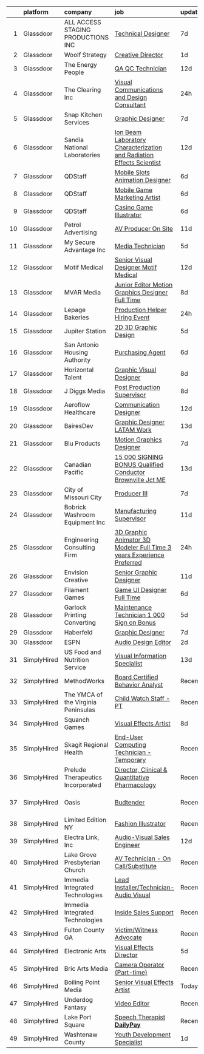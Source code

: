 

|    | platform    | company                              | job                                                                                                                                                                                                                                                                                                                                                                                                                                                                                                                                                                                                                                                                                                                                                                                                                                                                                                                                                                                                                                                                                                                                                                                                                                                                                                                                                                                                                                | update_time   | location                 |
|---:|:------------|:-------------------------------------|:-----------------------------------------------------------------------------------------------------------------------------------------------------------------------------------------------------------------------------------------------------------------------------------------------------------------------------------------------------------------------------------------------------------------------------------------------------------------------------------------------------------------------------------------------------------------------------------------------------------------------------------------------------------------------------------------------------------------------------------------------------------------------------------------------------------------------------------------------------------------------------------------------------------------------------------------------------------------------------------------------------------------------------------------------------------------------------------------------------------------------------------------------------------------------------------------------------------------------------------------------------------------------------------------------------------------------------------------------------------------------------------------------------------------------------------|:--------------|:-------------------------|
|  1 | Glassdoor   | ALL ACCESS STAGING   PRODUCTIONS INC | [Technical Designer](https://www.glassdoor.com/partner/jobListing.htm?pos=110&ao=1110586&s=58&guid=0000018166241e548c0a696dc08268b8&src=GD_JOB_AD&t=SR&vt=w&ea=1&cs=1_c545159b&cb=1655276052479&jobListingId=1007923845248&cpc=96F8E6828E6A41D1&jrtk=3-0-1g5j287jljm64801-1g5j287k8ii1c800-c15cd2ab2cf42f39--6NYlbfkN0B8i-Q52tLLmhJFBw0xp-Z8vrWSenSoSKMgZAUScF2QFMuNvwogUOAVnXVk6x4Yex56awKX8LwH87a6mlxw6hgK1cl_DIuWwPAeL8w3s6-YyhL7mohcwaTOZN3roZnGqcEn_QBQbDMl490bv-RE1Z0h1A0kFAWOdR2Ec0ax8jhN1B82yblsnwg8lvrW_0xbk8GUf6xpn-X9ipmittEblnKjbQDRFgwDC4J5rA-ht0MbN2HxcA4rBDb40qgmapFGBdsXBlnquSIp7hLU00CrU8WiZO3KtXjVmyxn1s1u_K7kh1le7pxHZ99EFL31MH061Kxql7ohVwEEfQWByOA7d05VqyBnN116ayo4szv44qk-UXS8Tqt2ppSCIAUV3SHM8lAuTtk4jhj5wpcyGHNzv2Onafk6m4AS8l2Ze3IrQk1AAjTWAsLrq9MNVx2Md0hxkXXS1TgFbl_v2JvlDzGoXK3XdcVKJE0Fmcmq7UQu7sEJFnkK2z4PlXdQDKtyzGA43P6nEZF6rNjGCmWt7z0Y1Uda)                                                                                                                                                                                                                                                                                                                                                                                                                                                                                                                                                      | 7d            | Torrance, CA             |
|  2 | Glassdoor   | Woolf Strategy                       | [Creative Director](https://www.glassdoor.com/partner/jobListing.htm?pos=112&ao=1110586&s=58&guid=0000018166241e548c0a696dc08268b8&src=GD_JOB_AD&t=SR&vt=w&ea=1&cs=1_82af4225&cb=1655276052479&jobListingId=1007936458063&cpc=34670CD602BE5E55&jrtk=3-0-1g5j287jljm64801-1g5j287k8ii1c800-f38fa55b88b8492d--6NYlbfkN0Bo_CM2a8GgFIiw_-9fb5ug3xmG_MFCzpxBl7ntROtVZZS8xAPVk0gVF5rizDLYqrPSd1eNvqp8WYgHuculdPxKY3ZINfho7hrNi5pH9F2Wggyr-VCPCUHQrvdFJbSHPIMG8oyCrNSxeuN_cqB_jHJdxB00fU1S9Dw-ICcDFXqCC-7jn2smr9o3bdyLVcDAOI2TDXLWC36F7Kl7nAO9DbN9EJy7ZyzXuXzzBNb7kIGzfp8xAln4tSqE-sjCoQyROC05LGJsAJwlhzlUMdLyEeCz3eHu4yXwcsyTyz9vn6O-sLbzoBS7E91e5DpE-DCUO7TnQZ6e4a4mN3KLGVKtfGLB7j1ZUhS6mY9xT8ltn_vJvgz3G2rhWHJg_l2bYaXHMpahPop55pSnbzRKYL4PzI-YguivPE2BVlppBKTfxw7IoWylHiK__H5Z7qMtfHz2ZcDQHbmz5X9ohVQMpbZjSJK5k_mu77zSEcZqGMht6F9c5fCNQiS7PjGi94hxQ7IzOSVLz6mVlUu4Pw%3D%3D)                                                                                                                                                                                                                                                                                                                                                                                                                                                                                                                                                           | 1d            | Remote                   |
|  3 | Glassdoor   | The Energy People                    | [QA QC Technician](https://www.glassdoor.com/partner/jobListing.htm?pos=105&ao=1110586&s=58&guid=0000018166241e548c0a696dc08268b8&src=GD_JOB_AD&t=SR&vt=w&cs=1_75026e61&cb=1655276052476&jobListingId=1007913667991&cpc=FD58CDE53D3E251B&jrtk=3-0-1g5j287jljm64801-1g5j287k8ii1c800-4600ef6de595ba27--6NYlbfkN0BfAwu2nbCeOA2739exuiN1KZQuJBBr52Cxh583svT-htLBgEj7FneeMiEoS7rUzckXrq3gGehdaqkt0z6VMc19OF_0RbXKjH-HviHsuwhm1oC7enuB5EFKDhZGogIZTjNhq6KDItwygJ12NlW2-igwXpap7imYIIBVHFs5L_650B_kwCDFqhv5PhFE0c9SRwc7CAol4OTyF2C8ZeD5PGSZhqN1MNs6Y5bIdtUbg1LX_QPeTkrakbUDHbPEaaXEAjUqnYBXfbEREMNpmzwU98Dw_3l2K47I9LGKoYpr5RvH9JyvFqGMpvRg_oq_TPKvY7F9sfkI9yX9oFgd9KRBr24RkLzQfR3x0ub8zj9mZP9XZk6aYFPxLGcl3BtVEI0tCOOC9opXSnkvqQ1RJF9LWzt4-aVf6JFKrJZFFz5odfzJBeVJ6kENy5cZZAFvq0GDzL8VYz31XFCpBtLjVfTIYmlfUdpDsoImOVKiEGJz0fJtUJiroVZHQKD0WuQ0uxR1pQ1XPQs8f3OktA%3D%3D)                                                                                                                                                                                                                                                                                                                                                                                                                                                                                                                                                                 | 12d           | Odessa, TX               |
|  4 | Glassdoor   | The Clearing  Inc                    | [Visual Communications and Design Consultant](https://www.glassdoor.com/partner/jobListing.htm?pos=107&ao=1110586&s=58&guid=0000018166241e548c0a696dc08268b8&src=GD_JOB_AD&t=SR&vt=w&ea=1&cs=1_12aa6779&cb=1655276052477&jobListingId=1007939714424&cpc=DC9BC4DEE5BC1459&jrtk=3-0-1g5j287jljm64801-1g5j287k8ii1c800-80d154cb57a641a0--6NYlbfkN0Cd5ZvLdai7cR0fypH5_WiGezUQesq24dbKuF0ly35ya-DdLtg6_ErMu06dmRR5oIksCUc2-8XQ2Mzf991xinJZWGvC_biUKv6fHXsEkAGdXycZ1fEW4ujeZ1Kh33fIY1h7EiOTR58wO1v20MJB1Az0SMcudfwaeP9m8pEDT-WfzLz7Q30K1-xEk2Je9pvt-WoxVXjx_L1TQpD_1USYK6bnAIYL4fD73to7wg_I-HL-RDQMZSuTSd8SIbLxWcne01K2K_Xz3D5w9QpL4BfVShTY6rBeUD8FYFJ1rWU1ZZCfhzmXmkrQvIae8XvbVbDGi9UZ83Rr6YNdMVoGKPrZC5RzqXxyc35vQhvnxmMKVIQr9uUu4dJwfF0UG2vRXYdAKn9vcTjwkB2gBVBxjdP1SPE8by0Mwz9-9rmFp17F0xBIcBtFqoKHtbJjHL76HUnmQZ-VBgY88lcLA5-6LXVYnGLEIJwJ7UyctA8ExTniaJQyxLcciVUOY9mHvjIkkKfKqfbSBojUZnG8sw%3D%3D)                                                                                                                                                                                                                                                                                                                                                                                                                                                                                                                                 | 24h           | Washington, DC           |
|  5 | Glassdoor   | Snap Kitchen Services                | [Graphic Designer](https://www.glassdoor.com/partner/jobListing.htm?pos=123&ao=1110586&s=58&guid=0000018166241e548c0a696dc08268b8&src=GD_JOB_AD&t=SR&vt=w&ea=1&cs=1_0f4f082b&cb=1655276052481&jobListingId=1007924539126&cpc=AECEB822CA110EBC&jrtk=3-0-1g5j287jljm64801-1g5j287k8ii1c800-e9710cd0eda9da25--6NYlbfkN0C3g-8qDGKl9CbyJ2BCkitgHs99Z-V_uKTNOiIdZ_bE7gyUzr4FZacVft8gDUzT7h18Fa3CikrA9DaNU_rnBs7HnVBDvOQvgJTtTnU8Oh7LyEI1p7GO1if79QwzOA-mpyNtH-Y5hVD8nPn93qCkdLfu6bjpebe8SqVnSIYG9Ii29k6rR4q2xp_7w1sOGMy5vLPYDaXdbOMFf6FMD1lgSEzGe8IsbeKGmHV7c2fYuJydtU9Jr6urDpK6JrzcuEU9pm4rK8qy8c1VC67VvNLAg3p9NInkNZwOyKg1zgpfLA4HUNaMdtSoNJrGI3vsOWNRL-9CyUzQOLiMDJ-E6nPp8lnoDQ7ekT9vIgswA4KTImt964Ynk5furlyEeCJSpt6pS_M1ixlncUNmCbn-jTdxlxhwLtcK1db2zb6honPQKJhVXfjoO8OknZ5YUn4zAHjyY_ijznlUCxmhXAUDM__Pdcejdjj2ujWWirtjKZZ7-5ZCff3NV2tkqYNf_M-d_yS-Hzj2RwA9VwPy503Q7lf8NxnxazXtpYCLQjcR-f4gChImFHU2KQ2CVEnSPPQ0r0TaYYbyaq_WxQ0nWS14XG-4HzyQddfOPqHMigbqIEC4coY3u6ZJiHxKXwkob7WLIgX3dR_Pv6fldNko53vxHfSKAr8pzA8b5pmS8c6y20aETuCrcAdLo-HqOplD3OnRbHKclEIx37rNRGD8zEoP5rqDbrf-xV0Ooasw7dzH30pJJREWO3Kgkti9UylGl2IYGZWOakk%3D)                                                                                                                                                                                                                                                                                                          | 7d            | Austin, TX               |
|  6 | Glassdoor   | Sandia National Laboratories         | [Ion Beam Laboratory   Characterization and Radiation Effects Scientist](https://www.glassdoor.com/partner/jobListing.htm?pos=102&ao=1110586&s=58&guid=0000018166241e548c0a696dc08268b8&src=GD_JOB_AD&t=SR&vt=w&cs=1_31bf7671&cb=1655276052474&jobListingId=1007914737688&cpc=107B824D3FAE51E5&jrtk=3-0-1g5j287jljm64801-1g5j287k8ii1c800-cddbdae0f381a52d--6NYlbfkN0BdI5vrJcl4iNCACeycF7SOUtI3c7RKoL2EvjheEbCbdUv081JA-dhNqjZ4jdBftl6F9iJIvUD-Sh2tgHBfR6jm1lWdZSPdMfADHPf2SW_AeaojNmsYOOBld_dEN03tQx0_jnFYLrYnshb52YrvJqby5UMVDbK7F9-FAhOWDofdMbP4n5Y9EZrymsRo01c1QvgmaIDfjcgbHFLGguCPa4PNVpcQO5y5C2KszJ7jm_AAEjzBZh4zd3jXUZTSZQ-nY33tWhcvbc49IWBHEhBAl7Vo_iU_vA3EV_Vmo8A3UEs93AUL1RHhrwrYezbitFYInJ_Wplx7OS-s3_N5aVHzyhQ62GDo9xn4C8jfN7oP1xqgS-Z4Nm-VRtXtIGCfXZwkPGXGfYd4ltfGENsZ_ckF26e8wbCGaSz793RnjxfIHnj9DTzyDAbhRZNO-h2P3XtqAv7oZ_KliUuKjCxWOj3HvcmbQE87wiz2ZKKyRaiS1EfEI0JA9F0dYG1VEzwV3RKTvN7c6nsVRfhli4xmWN6unBupxjx5ZN9xR2A6eQolNguI4BRyFkMjrRudPFrxret5vUWKcVDrxYasGVJqYIsl1lDDvDWr1M7myGdxPRpIIfz_QJAffLabKkcmnWiMdrFuaDgcvMz6zxV5o5Fll39lq4Qz23XBeovp3276LzwBDgteufYcmjin1huc)                                                                                                                                                                                                                                                                                                                                       | 12d           | Albuquerque, NM          |
|  7 | Glassdoor   | QDStaff                              | [Mobile Slots Animation Designer](https://www.glassdoor.com/partner/jobListing.htm?pos=126&ao=1110586&s=58&guid=0000018166241e548c0a696dc08268b8&src=GD_JOB_AD&t=SR&vt=w&ea=1&cs=1_e6af7730&cb=1655276052481&jobListingId=1007925681461&cpc=BBD63848FB84346C&jrtk=3-0-1g5j287jljm64801-1g5j287k8ii1c800-dfd0f8da781a0b84--6NYlbfkN0BK9GXDcakwdiqmeo8o-2GvkYnmPkq7xevAHdeF_847qgEqLohpJSeRX6DIdKK8PGA2LSuu0VHrtWLVGLVEByf6-LiCltVZNZeCd0wGmCe6b99PuMmUegHXHcMXvpaQgZx9Qct4Lr9nUGfSVY52N2do05_QRpDy1tPLP7C5C5N6Wb_3gcOOyIEFFbY0StORXMT_WGivxIxJ-t_-3ND27D9K5Lh9F8Sr8VQ41gjSXMZJiZNJwMskNiqTAcyDBCSxIk9YiHyiKMD1uGTRt97r2VZnsCuGIYu2RV5r4-LF4a2Br-y8FOYf34LCjfIxqgkx85dGXJASSznHIleTHjUwchDZfc48608RcuQftSlepyb8Zz2s_94iGzPtmRrBZvbe52okUnJtdkZ2Cqw1T7IFj5PsC0ZB--oINXHxnE2tRv0fcynLfUHwxSx57mYL2MF07WEb1ZjvB3fcudqJ-Px1TAQy-14wbGpfLp3Npv4nqWQhLA%3D%3D)                                                                                                                                                                                                                                                                                                                                                                                                                                                                                                                                                                             | 6d            | Las Vegas, NV            |
|  8 | Glassdoor   | QDStaff                              | [Mobile Game Marketing Artist](https://www.glassdoor.com/partner/jobListing.htm?pos=125&ao=1110586&s=58&guid=0000018166241e548c0a696dc08268b8&src=GD_JOB_AD&t=SR&vt=w&ea=1&cs=1_38db5165&cb=1655276052481&jobListingId=1007925843499&cpc=036CEF58F9688075&jrtk=3-0-1g5j287jljm64801-1g5j287k8ii1c800-c9c1170a6d7a1a3a--6NYlbfkN0BK9GXDcakwdiqmeo8o-2GvkYnmPkq7xevAHdeF_847qgEqLohpJSeRZYbGnptgJLR7jwsbLSYoTPHtway5vONyFfWw64s1A6wINagDbA0sl0dk2BGZs-SjzVs7ux9gF7QJodjRBpeUUZqGqSYa6Rqo_ZJ_JfztGJu8rJeMdu3u7961ft281cDM6MImvmku6OtE_MaBvkRgMpHsJ6fdTDqq5aax7myWCJG-Xu9VBS-gT-XQMMYwvqYmmviBOxplk_fxei9L7xh7pDPe9J4fAJd2A488NDuU_4sjeaqBCwolQRXNHnvZWssEWYhJqZ8YaHIVLVGVUwBrjmrKJz51BovmwkFIh-ANb6LffKw2FKsD6XnTlz1OI4bMIAyTBhsPuJgKuh1JqXle5lBUiwydtaaXSB36MYGs7n4H_W4dzzqdXJWKQkxXHIwAPITis0vUMHiZzCu268E47BhaKbli0DjD9aeaq91Lq4CzeERkw4BzMU-8kfyTA97Z)                                                                                                                                                                                                                                                                                                                                                                                                                                                                                                                                                                            | 6d            | Escondido, CA            |
|  9 | Glassdoor   | QDStaff                              | [Casino Game Illustrator](https://www.glassdoor.com/partner/jobListing.htm?pos=120&ao=1110586&s=58&guid=0000018166241e548c0a696dc08268b8&src=GD_JOB_AD&t=SR&vt=w&ea=1&cs=1_1ab07efb&cb=1655276052480&jobListingId=1007925681459&cpc=B076152010A3B66C&jrtk=3-0-1g5j287jljm64801-1g5j287k8ii1c800-e63c32287e53ef2b--6NYlbfkN0BK9GXDcakwdiqmeo8o-2GvkYnmPkq7xevAHdeF_847qgEqLohpJSeR2Dnm78J3U8H8O3cWcofIO70AJcWixlFJnvFYf4giE1fFFkwuS-1hvwGaV5KleI9pdBv521xfIEloftKi1RxKA_cOAC25heA2F6bp6_LjfMi_nyHahfMOHPtmaYXwDkdkjsf_x0w8bSfpokq_SoLei59N4xkwTHV1ecuvdfM6LcIw2gm4RXlj30wA7yRIJIZjUKFe7JaMPDapseyaKvdGawhgRwmkT64gZMkeJZhxablR5pEfwhry3gNjjtDSprEgo2Uqt-XCJv-QPEg3nrgwIIaCNfUq8j2dg23ZTHIOVWVqqkgnK0CmQvd-baRD-2gC2M79DUCQSC5Q3flA67rGafq2_3LXvCOhLDr7ltJpk0q5cwuTOEQeenS-ZujwiiYMptNglIUHjnWOickrO50LnWGzvXgH_aYv9hFXFilEmu8LZOO0pIqZwQ%3D%3D)                                                                                                                                                                                                                                                                                                                                                                                                                                                                                                                                                                                     | 6d            | Escondido, CA            |
| 10 | Glassdoor   | Petrol Advertising                   | [AV Producer  On Site ](https://www.glassdoor.com/partner/jobListing.htm?pos=129&ao=1110586&s=58&guid=0000018166241e548c0a696dc08268b8&src=GD_JOB_AD&t=SR&vt=w&cs=1_ef9694e5&cb=1655276052481&jobListingId=1007916646493&cpc=C3517E2410EFB392&jrtk=3-0-1g5j287jljm64801-1g5j287k8ii1c800-c1a45b72b7887a89--6NYlbfkN0AZhccrYCUSJlZEde1UnGXnwlG1V9FU8luw-eezWnVYr9_1En6wc3mz-3iIAsd-7NX0GL_OYyQwfPyyYXBR4WUjhoVQ_RuEAdWJMPS4_G9MKthaF8ddjH-SxI-Aj4S5dLuDpgR-7NMSt3P_crDzWHyluzNJ2DXOke_lqYcscQk4x8WFAGPUw6RkdpLbPDdRkMeNnxkrIF_gSka1x6urQ1ZOM-EKNHgzYc5MhonNWI5M_L3PQKgxaFN1n85adJL9h912q_ojr6aPMDMjTad6KMVirU4_X1PxD85V2BevU6wNiVnV06zzV2gxH9O-2ZA5hLkbB7OQTEV4qMmY5gcPnEZoW7g0oeWP4N2zI6RfGlygMyVAKxaZ8SjcurWkcoAcChu54i3ehad1pVHYdJln-mAVvp8Tm9uFgehyQ0XzkNFnkOJTx0SRxWVI)                                                                                                                                                                                                                                                                                                                                                                                                                                                                                                                                                                                                                                                        | 11d           | Burbank, CA              |
| 11 | Glassdoor   | My Secure Advantage  Inc             | [Media Technician](https://www.glassdoor.com/partner/jobListing.htm?pos=103&ao=1110586&s=58&guid=0000018166241e548c0a696dc08268b8&src=GD_JOB_AD&t=SR&vt=w&cs=1_5e2d1f92&cb=1655276052475&jobListingId=1007929155144&cpc=43FCADCB41E5393E&jrtk=3-0-1g5j287jljm64801-1g5j287k8ii1c800-f493d8d1517b16f2--6NYlbfkN0DChhu7GKtuFtATdmpHrJaJJ0XTdh6KpNUq84VqK0N-nuIekAHMbzMB43AF7OV1LTIKgLCms-urEyM51Tldmdsif2j1lYwoTN21lEJ5nMrnfMyR4DhFlilfRT3sIs8dijs2tO34hk2u230U3YPhp2P8niJhigXIMDb39DePf6ajkRmEIetpz9uXLwypAqAxYryjdLo_T8YjPuaN0ovXmrlLUO5w7qboPksK33Kx2qkd0dk1AIAyYMfbFhWBtnzvggNm9Ci7tPzt0RpC21SUkso5chHb4w2VoToNL9igFlCrqAv1hUL4N9VId3DhDkuMRqlZ54iCTf-mELuB67th4cqsCDNQwPq-4jYj83JYp_5c2sx5YwmAwtCsJ17jSxY67bgQaLAioou3sRACqeM0N8yzU6FuVJL2J8pUeBafxXO6KaW_rTtmv8QucrRYEFtb_5ul73LHoDe1n-rMtfrJFLd5E23m36ldVgpVYmoQXv-5u_ENa-mwOF8BCbJ-NJ1RmTnag_NxgYA7OtC2qfUwmdWGicNj7jORXioXJzs7Wj23j4Tsrpt4akVUcdncas_MFb_p1aZHWc79BA%3D%3D)                                                                                                                                                                                                                                                                                                                                                                                                                                                                                                 | 5d            | Roseville, CA            |
| 12 | Glassdoor   | Motif Medical                        | [Senior Visual Designer   Motif Medical](https://www.glassdoor.com/partner/jobListing.htm?pos=104&ao=1110586&s=58&guid=0000018166241e548c0a696dc08268b8&src=GD_JOB_AD&t=SR&vt=w&ea=1&cs=1_bd364e87&cb=1655276052476&jobListingId=1007913880227&cpc=F4855CAA298D352E&jrtk=3-0-1g5j287jljm64801-1g5j287k8ii1c800-59144bfb42a1ffd4--6NYlbfkN0BZhyM__g-MJpR_k2NRwi4kLvT2eM2Ld3-Ltk3-h7qf5HdkFETVgTrfvWgcggUxq8DCFHAm5tBn5Dxcl6e3t7y3Qtqg_6tH6umGNA_J0BTz911dRN7Tpc-cenVnASCl2Q5R59ek0UCie1dTPy9KYmbtZa_hQFIy8wfu_dOXnAK-Pa_zZsrfVzvKY57K-xpwhwbbMX6LNwhDQNj1T6F_dplCNrXACKQtCfu8gRXzc4EekrN1edFfiFWTvscU8WV2zdcf5PP3OZsssnkAMWNut5LWNgttVCBp41vp9_lIFSlCK_LFfloHgaCZFd34d6OuDBhGNKWPlrnKEwivBrZOkR-icv_xQLkES17sJtS9_EFiOu_5abzsVg7KamfnFpqiTXSqvAT0JFesa9LwiPWsXMclVj84SKTTtDJVRuCZCyRPOpFPt5aKMaHcjZ2hmGSBa9R66oA_w_AywY4RbOr3FPKYIiQ5UhRmuX0l2BycRzqN119L6IEalK3VxISQE3-Kfj6aLOVUOQ04Saclrcr2-5fkT_RxT1edNBGedlE1Ywqy5g%3D%3D)                                                                                                                                                                                                                                                                                                                                                                                                                                                                                                      | 12d           | Asheville, NC            |
| 13 | Glassdoor   | MVAR Media                           | [Junior Editor Motion Graphics Designer  Full Time ](https://www.glassdoor.com/partner/jobListing.htm?pos=113&ao=1110586&s=58&guid=0000018166241e548c0a696dc08268b8&src=GD_JOB_AD&t=SR&vt=w&ea=1&cs=1_88419784&cb=1655276052480&jobListingId=1007920709983&cpc=88BA482E144BE5C8&jrtk=3-0-1g5j287jljm64801-1g5j287k8ii1c800-94afcaee5752e65d--6NYlbfkN0DdNONLqhA8z6QrX6vw37qu8cGScUjPKwqVQr3YAsb4-1kF9zPio8EJhw9oPIyj1gNVtcJvLBTPuqm-DZjS7lwU-Tw1HXxH8BtZfEsb_z2igyIQ0PiURTAjYsoUuIvPwxw_wT6cK-5H6_o_x_47q-nZsGNWSZQrJcvRXSBO7xXcvAN-sEi_jS2_sjMFhVL_TQiaD4lc7BrYGSGf9EYiQmV5j1JWGLMjAz28iB7FR1fULmWBjjjZIvHtEqzzNBeNwTZN_NC2IvjlUXbPZIiH5kczay_MOpaQx_JA8jByZpmyy05rs6iEN8Pzg92IpT7yvf79hdlAFvfnAZHSgY07vAIRhY_IvhBpaerijYj0vVTx6CZoYlS73aic-DixGD3CyGX2NHG2RNYRmQRgVdXbXvNX8Xm0MDPy5bwk-IkGPT4ZpQjPYaPngCpXPG3CvLZx2_eMi591aGGZyjVzPecQC5SWrUCJib1KVjV0a2hC1_JvL7va7PmB8EF8HLJMXNbwbvPiUY-ckrj95U5vOWaHnaGOSmI0oYjHuoBTrNmfA9zYPQ%3D%3D)                                                                                                                                                                                                                                                                                                                                                                                                                                                                                          | 8d            | Alexandria, VA           |
| 14 | Glassdoor   | Lepage Bakeries                      | [Production Helper Hiring Event](https://www.glassdoor.com/partner/jobListing.htm?pos=118&ao=1110586&s=58&guid=0000018166241e548c0a696dc08268b8&src=GD_JOB_AD&t=SR&vt=w&cs=1_112b5e2b&cb=1655276052480&jobListingId=1007939965068&cpc=9BAD89CD83072753&jrtk=3-0-1g5j287jljm64801-1g5j287k8ii1c800-d7af8667753ae865--6NYlbfkN0Btxs39KmTzjw_u_hUXcyTcLpNeUj18C2Nw5A7DCW0FWCdt91ERkCMlaRcIuueIheAKMBd3t1IjwDH-IYRW4LBqYgCc4-VlrXgMfoHLoIrboUQtU4pjJJh0uM3_Sr6053ymm6c7A5W1jNP_7Q-4tXrdZ0GNqJYtzptpUL6Ag-aWHm9kWL2Lwere0tAE4bfV3FTNoFbYp2FLbrM0iHdj2ohGxSEffeGoeHAD9V2OsrX8b2ZOYVHgS0_SDYR25GzijwmnWaKpI2jW54Xjceks4SojwJE1IFChyY5KgO5N7lO40t84nLFuLeeyRlhNxbLCgGPi3FohwlDEgSoSETdoavqzg1bjLBsC60YXp8e2UdGmxzTSoFREgAUlVILUvW4RFmJyuiJJPCpgHeeu5m68ATgdEie_zaivb7rTlhoN-uzhDVt1ysNVoy7_5ZSI3DQmKI604A0HjUDqkKZvbvEGEtaQji-cCQJ9w5TnIYfH1UW7qUksLMvxeISiY38-MRV9se2APtbv7GdG_gPnMeJa-Sfr6SkINW22icR-C5lw8tUi-zt7Q614Tb_ixnxqopuWLpC6AQXx_BOdG78lxL7Zd6yDbwhZt4AMkQ9YYX_lUHHMEgaf1h7C7eMAVL9eJezwIrASzuc0qZ2b3Wz6OaEDfOO_W-M5CDB09z03p4dduHqQCzqJEvaRa_PNkS52YSBYtKzeKkz1QH_T-mcYvqaT6GMvHAYwXxM4D2n9KXzfyQcB1YBZBp_VFnCt)                                                                                                                                                                                                                                                                                                               | 24h           | Durham, ME               |
| 15 | Glassdoor   | Jupiter Station                      | [2D 3D Graphic Design](https://www.glassdoor.com/partner/jobListing.htm?pos=115&ao=1110586&s=58&guid=0000018166241e548c0a696dc08268b8&src=GD_JOB_AD&t=SR&vt=w&ea=1&cs=1_4d09ae10&cb=1655276052480&jobListingId=1007929758501&cpc=CAF32EB92433BC76&jrtk=3-0-1g5j287jljm64801-1g5j287k8ii1c800-171c776c0fcff06c--6NYlbfkN0D_KRozbKJx95I3LRYgbj09bqBDFeyQG4s8tCOB31p2DKMkq5hq3g51QDYJ7ocE_VwblDhgQcWrW5EZ5JyvXGwJN-ZWWXKAWTXJpO8viqpva5YpqrCvrC-_jShFRV2Y2P3DoVtUyi8j56PVN-5MHeXJnPTODCbHT55S3tQGH3ZqpPpHzgcAVVFXlYH4EZBbQtqoMiLU5ih3bvIO32BnBNd8OZ5dsm9JkksG990gsU__eNyD0r6u_1U6w6FLHCCQtB6zWBrGTZEmmxLrKY-IvNG6N6B-TvR6xsW2Mu-xn8zHp0pH8qeBIUUUkfhNk6l-vJsrOOuqcz7cP1XCxHlp--8JhWv3J-QhgR18GjU7pDJbsgseL0gukLRne3ODSDu8YloUFn3TgQ3UANDX9azCVP8hj3eUENtEMWTGn8_sNk9-EDKeIBJfaxVwtOichE5utXKiyzLwcN282gKWZids_403edVZQZdMPXZ1jvNCh93Gf3O0cBZOD5ALPGiikxVzdbg%3D)                                                                                                                                                                                                                                                                                                                                                                                                                                                                                                                                                                      | 5d            | San Diego, CA            |
| 16 | Glassdoor   | San Antonio Housing Authority        | [Purchasing Agent](https://www.glassdoor.com/partner/jobListing.htm?pos=119&ao=1110586&s=58&guid=0000018166241e548c0a696dc08268b8&src=GD_JOB_AD&t=SR&vt=w&cs=1_57a656be&cb=1655276052480&jobListingId=1007926129428&cpc=619322B613A5457C&jrtk=3-0-1g5j287jljm64801-1g5j287k8ii1c800-9faac232b6925600--6NYlbfkN0D5ToEVHERtM5_D4IjIbnkv2x2khglCIv17fslHcLGUZB8mFDAd04t_NFjLTe93h2IOtcduSNTuCyu0oIXoVfVCv4tSY6pjawy4xeIxAAuO-4aAUlDPBExVMqPNmniaQhHarX-V3-zxozGFiYpSMPz-DKYnKcgZ6RLrPLzer6cUySlnmC61uvJcxsWg49oW8BvCovTu8DDHEDZht8aRy3RCzBCsuLurEjwtCr1O3r2UbePkQ075Bs5yiCNXizTRr7-nNvET5Cw5f6sELBeOwzYU62jlt2gnZL8rC58IMO1JUxJz0VYL8Ama7JsOmpB3QojipE72cjSPmSk3GBvwcZyYJb6ZB6tbkaPoqyyeBGvlXG_bIIeh9wzl9HY_Lqlad60J_vSUniYlMZQ4Q_BNp48QQlsVNB_PJa984HlzqWsGqdjsixpaievs60I3ixUJHmTp4mLqoc3WRSNyTnAj3b8odeB8q3b_IIdrX4IOETrvmp2XaxfKCbNwFO5yf166XjhiRJT_FmiD-w%3D%3D)                                                                                                                                                                                                                                                                                                                                                                                                                                                                                                                                                                 | 6d            | San Antonio, TX          |
| 17 | Glassdoor   | Horizontal Talent                    | [Graphic Visual Designer](https://www.glassdoor.com/partner/jobListing.htm?pos=124&ao=1110586&s=58&guid=0000018166241e548c0a696dc08268b8&src=GD_JOB_AD&t=SR&vt=w&cs=1_abf0dfe2&cb=1655276052481&jobListingId=1007922061666&cpc=8AC01DCC8FF2DC38&jrtk=3-0-1g5j287jljm64801-1g5j287k8ii1c800-c27b316dc7bb0d78--6NYlbfkN0DVLD0NwOQENOe9ZSCJLsOt28qZmO4545ePKxrhyheH8quYXvZ38a0yFLKpQDQrT0z21ENsDsIOgt9-2jipTyWVFXZcmFWIg5QdPLBfGNaf-UHR7HWyUJ1egoL6YhTW-Ugz454wZLma3WljDoq4YCe0WZ9afzGr50q8WnnrHs4QgDKyRIsTmbE4S4hLUyt8CzIAifanltdHyM4u30uMpd7mgf1FsuJfMmJPr53d_ZgKYYfASpH0hkOxAVM2GpaqSNVyNhrVnG8ytMWEU7VoJWpEqrBONG0qOMV21aEy75dHN7nn64sr-ryOrFFD2RCYXZWb4ntWq_BKqec8ZrzYxjtrg7pzmd1XMej_1QuuE_2c5ZZtBs-nOp9GT2u8XmPb7a9OGKuFa7f2BRA4KES3mFWJrdKv9KO8erjywRb8Zr5ZyiSUPywXzhs0XQnFNcEUcRqq7-yoJbQA9dkyscAVLpfZf1NF8Kwca5V7X-enP9y3hmY4Ra2cyVdhej0sqJlmrq3ViNKBGb_MUWJrajVNrEm4nnKmRNnXEDo7ToNZhO7JHIc3YQicsgK8S9RYLwN-zNGXGunA09pVmPaWCC1cXAD_6xI-Ze5eI-ltMonqT4pvJ1jQqxJRpyHFunA3PF7DFcEVVVtu7uP7GB0sCnAK7w9elmQ74vktUkgYg4IQz5brUkE0Sg2khCy3MdbRDRMJvDmHNMIbu4S8uru1lVh_VsODzi0pu9oEEi0Bw6W_RQkWZQH3DfehYeU1N8SmLdzz_jaOe83rToL4_6tFO-cSwJVp7YkzKW5Z-7ncOFz8HOIth1Do46foxZyVTq-WlvIqEy8khiirYxmmwAFI_ldAg3XamVgFbBW9bpp9snwOHW-2yrSlGlc7EpL5GXAreZ8J8g4xliXI6K3DiulB15bxeGgzHL1xglM4RI6xJQ_HIfJ7_52ttOBVnd3ArOnrdJR_xOgbD1mBpuD2FahSL8u4uBVE)                                                                                      | 8d            | Mounds View, MN          |
| 18 | Glassdoor   | J Diggs Media                        | [Post Production Supervisor](https://www.glassdoor.com/partner/jobListing.htm?pos=116&ao=1110586&s=58&guid=0000018166241e548c0a696dc08268b8&src=GD_JOB_AD&t=SR&vt=w&ea=1&cs=1_6c657a2a&cb=1655276052480&jobListingId=1007921107071&cpc=281FE6ECBEE2538F&jrtk=3-0-1g5j287jljm64801-1g5j287k8ii1c800-05464c72da4e5d78--6NYlbfkN0DAwgduWqBP7ymGN-lTADpinz2i-23XbRAyg5ywqS-MDZ0s1IhyBz8qjKDSPpyvi6V6mVy-eu90c77SK1i-HC4HbOhTjUzlYcjsmRYBuo3P1G1i2lr1MW9RFFgOIuzedzchUUcUg53nZVPfBwTNe1wx3MUEq0NRUiBZ7hYpgmGtehCdEl0iSTCBTtJ7nlzxqZId3QbUIO6ThIJOvFl9AVb7HldVnn4JmsIAlTg_uT4lvxVKFtZiP2TlAcHeRUNo26bOZ8WdCxx_VKDC0UxXe2Us9cwFIWrjvhZXhqWnvq_4loGte100YYr2P9WoQ1FpKFAaWah6bya4aehzCX61Pzr_jeILWphfgVqqPx1DBAWvdHNFyCbTQiemmktO6auWb7-527-FVSSlKRhHgc0I2jFG50487dJOktBqCcnYUxMLbtCMxTb8lcRV7ESC7VGkGbe8DrWlZsCgSLkyREt2KjqFfcmfRP50a7wUyoWeBY4i2MRzPcu9grA3AcxT8F45jgAYO3O0HwUaOg%3D%3D)                                                                                                                                                                                                                                                                                                                                                                                                                                                                                                                                                  | 8d            | Remote                   |
| 19 | Glassdoor   | Aeroflow Healthcare                  | [Communication Designer](https://www.glassdoor.com/partner/jobListing.htm?pos=122&ao=1110586&s=58&guid=0000018166241e548c0a696dc08268b8&src=GD_JOB_AD&t=SR&vt=w&ea=1&cs=1_7a13417e&cb=1655276052481&jobListingId=1007913880234&cpc=61E17551093C17CB&jrtk=3-0-1g5j287jljm64801-1g5j287k8ii1c800-ad66dd93184e9786--6NYlbfkN0BZhyM__g-MJpR_k2NRwi4kLvT2eM2Ld3-Ltk3-h7qf5HdkFETVgTrf-wFUJ4CQOHGlfFGYv3LMdO-Iy3q8edXKFDpZS0A3OnQT0V6qRAeX6lb2qaZLZotqLq33d_M8l3omIIttmqK84oLReGGaxCFXwGOzyxP3tFUuaseYQKknFzkubVBdxEkxdKDqcUGAUK4BeVzX3K0ZZhxUYy3ounaKfxiYPW2L0811kXunO10WHs7NqWb6X62tE_nnmN4dJWLL65rGCiEZIo_wZiIbHe7MrMTC8riIjUMWl_Tifl6XqmwVtx1NpDZW0GCadYqsdBDX3Wu7d5jLW6D3k0Uz0bAU9NK0TTE2T5Ku-K8kU65e-I-zmhUyffr6shlcasfH8oZLZs6xFYiDtGOAA_lFS3nHYiF_0SkXUsAKveAMRKzMnIFjVNfGlsB2nvi2U6qm_iMWswZimCX17sPyLkA0Fwgl89QXFVdIrQh2HCCaSVUOcDgQLdeSPmqqI_s6VjMyzhbdGxafN0RdFbvEXFMvyiXV)                                                                                                                                                                                                                                                                                                                                                                                                                                                                                                                                                  | 12d           | Asheville, NC            |
| 20 | Glassdoor   | BairesDev                            | [Graphic Designer  LATAM  Work](https://www.glassdoor.com/partner/jobListing.htm?pos=128&ao=1110586&s=58&guid=0000018166241e548c0a696dc08268b8&src=GD_JOB_AD&t=SR&vt=w&cs=1_9da5ee4b&cb=1655276052481&jobListingId=1007909606870&cpc=47CFDC01B3F81FAC&jrtk=3-0-1g5j287jljm64801-1g5j287k8ii1c800-6e824d0ec6b315c5--6NYlbfkN0BfEGkshao4EhrCCf7LYqKO8VNtf9vkQrewuI3DmTR_-FNjQOZq6FDCm1wcPTrdsPdLSKzVEygOApq72fsDkHD1JO8qXoNlZRCjiiEmgaHs8VQHP8mjQ_IyqmJcAZTGiB5MTfkrLXwDdQklgouhZigDHk4Ewi9YYAF00Cnzsk3jTPa3i4FPVrE2eqFH6TUCipzRIb7EhGsSJ4lDSy89Noui13C_SgAsN3AuJyFvfOkdN8-2Khrd6gpdW7J7dM9Q7b0ufW2fF9i9w2MSykgz_f-DOBl_aNxND3_3TyGQf83n_BMHPOLYefUbeGP-CO_2S63f0v7C-BtY8RNsr9O7FZAQEq2ztSNbL4h4tJi-Hou3oeO_VAOsw2bjGmr4RbFy3NksmFdBJc5F3L2p7aSVVurl1fhuT6gjJIHSRW0nots5n_nIuRz-C_VJ2hZz1Bg7umsF1Pk_-5SIi-U8PL9B4MN0wXiKKDS1xevj1G6epi2-GahurxlEey-HDIjDEBkIefAgFnK5LBq5k7WYiYeLVxZEkGgLIub5VwE3W136tWF-j09THA6vs0jMMplDSeuNK5TTaKQ0r33yZT6noTRFxm30)                                                                                                                                                                                                                                                                                                                                                                                                                                                                                | 13d           | Colon, PA                |
| 21 | Glassdoor   | Blu Products                         | [Motion Graphics Designer](https://www.glassdoor.com/partner/jobListing.htm?pos=114&ao=1110586&s=58&guid=0000018166241e548c0a696dc08268b8&src=GD_JOB_AD&t=SR&vt=w&ea=1&cs=1_d05f0909&cb=1655276052480&jobListingId=1007924040836&cpc=A615028083C8ED4B&jrtk=3-0-1g5j287jljm64801-1g5j287k8ii1c800-e9903e5097b1b375--6NYlbfkN0AtR68e5gWpPxoovZgA7Udo-dcymoK0NpHFMpIgh7LYz_jF4aY_SHIfCGlvochyQXgY0Pibwf8bqjQoGS_h-Lv9DlK_kQHDrBB58b_-cIgKf-2-ULv7gMWdJF2YjW4QCNaCKEqIVP8JaKlArWGFmsOJCStR8GIJjde4NCfctuADRHn7eGyHZJ0LJ1yT0M07lhP-umZjGgFEOnrlE1pt7o5WDYIP4-sz1iFlXHr8-ReelM92xZgcKPB30cIWRQjBwRosbGK7kqUNT_6_jPgcuHb3ONwfiEhL9QNOgxjJkdamGZaXv2fWgBn-aDtQkQVCNrHHbaFmLQqRDVvMd0qL6eJ2jIn-EM6q8Ikyv2Q8UQ-5ir_4SihmkZAJFPo8QHWJDfVMyu659tpNI_Hj8LCksDEwAFzBtLUxH9S-W9n8PBAy5aDzw2Q-aPEN1ueISPwTuyME0iK-OF2wnDQw54q0lfehQwI5oLApwq3jgJlvtmlSA8Hjh328nH7fiZCag0471am78l8ywpMGnw%3D%3D)                                                                                                                                                                                                                                                                                                                                                                                                                                                                                                                                                    | 7d            | Miami, FL                |
| 22 | Glassdoor   | Canadian Pacific                     | [ 15 000 SIGNING BONUS   Qualified Conductor   Brownville Jct  ME](https://www.glassdoor.com/partner/jobListing.htm?pos=101&ao=1110586&s=58&guid=0000018166241e548c0a696dc08268b8&src=GD_JOB_AD&t=SR&vt=w&cs=1_297ac983&cb=1655276052474&jobListingId=1007910211581&cpc=0E3E096418EBBCA2&jrtk=3-0-1g5j287jljm64801-1g5j287k8ii1c800-7a6d889294f2de94--6NYlbfkN0DE0TlGCUyT59J9S6XYJi8PVlJmtLBsU6BTeRR8-_eQvJbBuNF2yEoGXyMIJLA_H8N7pzZhYJblrDkAG9nYTwekSMIvPo4YWKNZ9N3DBYFV_oqJOclEHf6ca-ELeyyAr7xSch83ktcnByLwu9HRjF-ox0flKnnCkO5zpyq0k87M2zDZHFyejEI-BF0WfuCsLfAqPZM3fO20iYpmXDXNbrN2EhL6BgnthK4FeIa67QJWcIBhJOI3v1dR5rkK87Zipni5oZw6gaEw5m9fZYjaC2TwOxs0SOZmE_7_Vz1AVBK91YQcPumo0hts9kviHlOE_ky4x6mR_LurH1zl5Kl3FDwZy42iUshVE9qkgm9wiu2GiS147ryzAUrPlraY8M7TYUoppW9usm2KlG7tmJiLSD747YaQXZeFV5ztgEh8tgno57tCVw5ewQjPhV0-HePITMlfYxJusgj4tBcY0JvAMI9aocnnj8agwabagJL9LoLaFrOVE32tJxYwQS4ViIf6Y5gyU05CLzVLqLJiCXU0qA3VWuhCaWtV9a_JLKOzrwgTMomb2cqZZdKSwZ7eufQbjsH56bUKKEPV4IiFPwfBCZVNOzYiS5XxHsh06hRKJIoyirCeuyV780LhE4LL9j9KTAo%3D)                                                                                                                                                                                                                                                                                                                                                                                               | 13d           | Brownville, ME           |
| 23 | Glassdoor   | City of Missouri City                | [Producer III](https://www.glassdoor.com/partner/jobListing.htm?pos=130&ao=1110586&s=58&guid=0000018166241e548c0a696dc08268b8&src=GD_JOB_AD&t=SR&vt=w&cs=1_cd966e61&cb=1655276052482&jobListingId=1007923874960&cpc=F17331D9BECC482A&jrtk=3-0-1g5j287jljm64801-1g5j287k8ii1c800-0a1dda72e179e305--6NYlbfkN0AC6SQMfAkHCondRquBNcE2ntt1snCy3fyoZRReqai0Obt-_JezR4xXxHUUNA2G6wQqio9OW3FarE-2fA9WyEeqTH68zgHPZ3R5C5pZeef3bxLonwksRM5dN266zNOGfy9lfFjsoNy6XFYlrsn0LQ4xelLqMLYgJCPF5YiYOO6IOsInBqJGVuwB3cwTauN_k9SWhTccy3BJ9ZRxur76uTmLtbS8xAhY5dNSO05ky8YyPdi1Xn7hS3QCT1jsU9qmbGdXvWsHXfZhDh4gEqwx_huRYDwcwg3Aj62ZJYMS-8Kh9fcg6io-lHkG1P1GxgsuzKwg8wV8SiinM0zyVB9LiXbuaRGpqQa9PhPdNSp_XU7kBYzywZYq6jluqJYJBux-mjZCXHTvEAjBeSYIGGDypRxV0Bkcyqqx7fjeTiZlgvgvVg2lSPfzy9XhrDQq4ifhuAZoAOoZx2-Dr93mT9Pv8iKZmMYCv1d-Jb17xipQV1XgYECoqMWex3PeFdyKw5JXRnlbDLbJo9Nfu2Hq-TSb3wi_bh8mp5Op-8ko4HiEydOvWaH_8rMOwTUHC0lE51d14fKJP4tyTi6nrse0futgI1qJOBU3RtsID8hI5pGg8-iM88Q-4tcVN-iKrKyQsAjtBpvgYnsMmRzmdH3TBNwUXX93qFmPrVGapslMeWvu_PgtoRu5kibqo7WH71Ta7s3L05Fiow4oJtITccSfIpOzotHJ-BCLypABLJ-0F178qjhMznkhWohez4rTjigo_KxwTQ1n5xDDkFxgDZTg7hQn_9IK8wUsNZhAZL-N98l97xXA0pxZ1CLApDi7dImzm3JXhw-gIw7r8Byt5ylfsROo9hS9HORE9n_qVRvzGLAZLAg_Ibpq9zR5-9KJ3eAvo5tMT7EkfJDVhEvPvKrlU6Uz2dwrnTVO1rLsw2xG0ubx1rjHwkPnyx3s-JYXGoeZ3zerBB_rjZENTCLGBFGVua-bfLdemu-cZCqXtKX3HjrodgEd7OHzlHDpZfs0SGMGmLEdnWoOjeCWsfVFSS3zOPXGLQkYW9aGiwHSybj9y1wtn-GVB9bOgL3oGzTD) | 7d            | Missouri City, TX        |
| 24 | Glassdoor   | Bobrick Washroom Equipment Inc       | [Manufacturing Supervisor](https://www.glassdoor.com/partner/jobListing.htm?pos=117&ao=1110586&s=58&guid=0000018166241e548c0a696dc08268b8&src=GD_JOB_AD&t=SR&vt=w&ea=1&cs=1_749c46b5&cb=1655276052480&jobListingId=1007916160913&cpc=412D8C26869823CD&jrtk=3-0-1g5j287jljm64801-1g5j287k8ii1c800-bdb9620790af0bd9--6NYlbfkN0DIsQcOsZSkS0pizdxKUJTBSb5vckwlEfrjW9Dy5NkAjKSSerwECclO3zNBlsHe7Yr8OpxDccElQp755-BQ40gocP2HDkqDSJYsoGSphkmYFaR8YvYmz2jhoddEpN2oTuaOjKSqR9h_I6QoKP2Pb6eOa6r6aMTwZa0ORkBs8fuQQPHOGsy4ekbjWgGJZiQ8mvtjvZpCPf7fyrtbVZjTI7nVOPh7D1uWxkCaK49m5_ujD7XgFn_RTrS6uMw6gGoh4fnpBOAmb_nf605u-_P7MW8B87mO9S4DNgy_jD9OHsUAUs5j4cJOnQ5wVERqoxjDVsoakkzdMJOdXx2dQg7mURjhogbMlnGPHS9kiY-P33hoI_QyXq_zIsH-a8ztXFrtE08G1M8r8OC7_B89XCTsxyHV0ffeIBnxs90QZ4ld9O7-U4ygOojyvp_1HXhYSb9z3mxIPeDrGDc_-NUYaLar4f2iaDdwxEuXqx_f47EHmZFIYZsDoIyShPcwHv68ViE-5lvIg7RCcxGDcsq9ipWh9V-sM1o1SnLBxwA%3D)                                                                                                                                                                                                                                                                                                                                                                                                                                                                                                                                  | 11d           | Durant, OK               |
| 25 | Glassdoor   | Engineering Consulting Firm          | [3D Graphic Animator 3D Modeler  Full Time  3 years Experience Preferred ](https://www.glassdoor.com/partner/jobListing.htm?pos=111&ao=1110586&s=58&guid=0000018166241e548c0a696dc08268b8&src=GD_JOB_AD&t=SR&vt=w&ea=1&cs=1_b96c1b4a&cb=1655276052479&jobListingId=1007940032489&cpc=31763034DC79FFE4&jrtk=3-0-1g5j287jljm64801-1g5j287k8ii1c800-ba34150a1660071e--6NYlbfkN0CcvMsiOIiFSzC39LXqL7_LgXixO0FCDCeWQd0_kNfCAS5afSmbRBHntMsouT-orwudEZutLKJrDuh4TtfslibNnh_xxzt_NVbXaXK8i3gEld3XwRawQoLfCfS40lOZ0VVXug0pwo_kfYN5SF8zDlO2wg6NWxNPS_CQrjc_5uWz_O8OLSuJxZsbvO47YHKAoul0Axk4N4e3KA_uOn378dXevzCWbNCKRtpQnjxitsPB_BWqOy9UGu7n43bUAeaOhu21rxPLRY5nTsJVI8fmf1JnJmOGBXkyou6BMq2f8mws0VdGkr2SLuhtRj6qD3gmw8Hs1jjQ9_f1PcYpjjPliJT1Yblccm2loiDQZAFCN-RGkS48OG_nVqtN0q3y5Gc51yjyR8rFMChksxN4iUAbusnND6q6XpTjwxLmZJ_5SUEU4XzPfRZKSStkihQAvc5Fm_UuL9pwT8YkdqKxAYoBKv2v1EUQLP9IkI5TJVE8HT_kKuiG3JXK98nXmryNdMvpd833hRaXtR6wiQ%3D%3D)                                                                                                                                                                                                                                                                                                                                                                                                                                                                                                    | 24h           | Torrance, CA             |
| 26 | Glassdoor   | Envision Creative                    | [Senior Graphic Designer](https://www.glassdoor.com/partner/jobListing.htm?pos=106&ao=1110586&s=58&guid=0000018166241e548c0a696dc08268b8&src=GD_JOB_AD&t=SR&vt=w&ea=1&cs=1_a4f05754&cb=1655276052477&jobListingId=1007916389518&cpc=B7D7C65A5E4116E9&jrtk=3-0-1g5j287jljm64801-1g5j287k8ii1c800-17da79782afb7a32--6NYlbfkN0AONdcAzbAvrtbP0IdN-rPgfI4vBVKh6KBOxqjheawOuzZP-VTiXuHAVwqYMOflijKvpHptRHPknfP-VolTeolTF573wb68MYhMUHGoj6MPcDpZiCSzQRtQeacADb-fKdsohtWKiTJcVbsZnJ9oDOOZN9Oje9_toK_PM7ZLFd_h0KxdqyDzz2w41eMMJIw5vmCr8yfYCz2JiNy3-CkHdJbsOTcGEiUz3J0igWqiepsvg49JA0kIcLCX1PCfBCQ5txBg7efdTSBFUtv704thmBDrtLkoAlZ-8pkvrQeRf1pky6DUiW-Zs71s1K7SD41TSvdvtQm3WdjPQ3gWtnF6jMBK8-3FEWO_lkpCrVg9Qej6uDroP0VzOmGFqdGoFpLys0qUBEjrxLIb1bG6dhbeMxJIHXAF8vfgGVEwDdYd7ZFgprXSbI7lS2yZMp4037RMKYMqhLY66Hot8YYvfPY8e5oHW4TenCTZyY33JJnZbMmf-aHd6nMT5VZhuMIrR7ngK_keYG5N_7Dub0Ntojg9bj5tUOEMvXTF0pQ%3D)                                                                                                                                                                                                                                                                                                                                                                                                                                                                                                                                   | 11d           | Austin, TX               |
| 27 | Glassdoor   | Filament Games                       | [Game UI Designer   Full Time](https://www.glassdoor.com/partner/jobListing.htm?pos=121&ao=1110586&s=58&guid=0000018166241e548c0a696dc08268b8&src=GD_JOB_AD&t=SR&vt=w&ea=1&cs=1_c112f7e8&cb=1655276052481&jobListingId=1007926667899&cpc=5FEB1BEB8E14EF52&jrtk=3-0-1g5j287jljm64801-1g5j287k8ii1c800-5741f9704e3fa8b7--6NYlbfkN0CIHMGocNKd5hoXLwwKXhS247lQakt22NtwViB8HW65UO_fRUkh-j7Og1M8k5VNV9rYplI4LJe9i7ed3Kmy23rbClFjac3rCags56SL1kJCIrYQichaQUGDB8kNDj1U_zqYlK7mbJnHBhK4jTqTofAnaxL0YVR1u6q9U8_vkCS7BryN6jYcYPvTTaOTD5-ldix8cGKvXFbQ1e3G7338p-dfcYzi3SLIayMYxrMnWqcmdnsBLA5SpmAmJV0-ntFqzCsEJYH1bruIWWyarVQyXgAwDvqfjtMuvGXW2cU5XT4HNCRkgEfVGONxmhzlKA9gfmYrp1Is37TPMWZXkbTvnWeZ2WLW4iHrbDGIOZtsZpr4hO4J71zmCEvJL7L87KCBVjC2p18vYXYiHyJ3Etw5N7x9orombo7nz2s92iiiyvxnU3MRuJeQTB-y0LxDX7-jxrKMAmZfFyie2w%3D%3D)                                                                                                                                                                                                                                                                                                                                                                                                                                                                                                                                                                                                                | 6d            | Madison, WI              |
| 28 | Glassdoor   | Garlock Printing   Converting        | [Maintenance Technician    1 000 Sign on Bonus](https://www.glassdoor.com/partner/jobListing.htm?pos=108&ao=1110586&s=58&guid=0000018166241e548c0a696dc08268b8&src=GD_JOB_AD&t=SR&vt=w&ea=1&cs=1_5873b426&cb=1655276052478&jobListingId=1007929531721&cpc=E2C5BE163A50592C&jrtk=3-0-1g5j287jljm64801-1g5j287k8ii1c800-328fef11754f1129--6NYlbfkN0CrzyQVM0gaYsUny4PV0SnBjm02SAW8pT4sNsZrBp5pgOb8yaF5gpbLAwYM2WqhgOc8PqlwdDbhABckySsQLuDGUU6trMGwS-lOTGg334XuRNHg1wkZ5bU721ZoQ7cckLjHl4fN8sTmYLxEgxN6FTcexndGfPC6JgrfmS5TKFk4ovoQ-DBvfFOlST0-e7_6xjEKtRIyCkXW8VqD3Jl5cAFPGhkW1Pc7b-e3_fSx-x-UK8xXOI9rDgerEKG-q5AC6BXVTXhaZr3KLdjpiRgqdAB3ytOTporDlJP2vHZruuuO0uZlDkfRGFvKVUXrU-0GtJcXl3xvwKKX7S8Q6x0XV2ho3N97R7iVzZHXQ6R_icogbWP8yPeaIL-fBR69_ebyC2lxswLorHFBrGPmFVG3UvT2uqERMK5l-s9IR--bKi81becx_CenBewhZsWksxyAkSvOwQD12aCYSjoaGZBuzCNB7ecvTlPbuQOYgVw2oQHJUvN_OxKA_aMS7F2lEQosBRHAofNi1t-l3EdoMzy4AT6FWXpGf9-O-AxmR9W9-flvKg%3D%3D)                                                                                                                                                                                                                                                                                                                                                                                                                                                                                               | 5d            | Reno, NV                 |
| 29 | Glassdoor   | Haberfeld                            | [Graphic Designer](https://www.glassdoor.com/partner/jobListing.htm?pos=109&ao=1110586&s=58&guid=0000018166241e548c0a696dc08268b8&src=GD_JOB_AD&t=SR&vt=w&ea=1&cs=1_c903ee37&cb=1655276052479&jobListingId=1007923307247&cpc=8C58C94241DEAF58&jrtk=3-0-1g5j287jljm64801-1g5j287k8ii1c800-2a78d49f1e27cbfe--6NYlbfkN0BzBi5lWIXO67ahmcCWQeEvnjF8oMoC7WRW_qr3Oe7hUJ-6hlpsOXP56Wv7YYrtm13rEXx-5lZmGbL8OKuKxra-U3Yv55DhyMt-El4H5fPCzzHM7lBAefy357KKFptYZ_yqvvNJlE3VbHyiKYmsAcQQgW5KikceqYK5zeNOmh-N64qzDdab-VQPi_RH2KLJxcG1YQ0776h3rNgn-QMSkTGoRNiIBGKSoPxrs4JuaS71fUdCLdF6mmPejpY65aOO1D22jR82BnoWC_skFkpt9mEqDK9UccheSVowce3wf-Qpbd4GpGtEefKMoEmE2H7gBAfgwu8fQSJSWAr3LW1ABVwCPLEnVaQM6PW81N92bO5T7aF5lhi5s_AVLxmAoe1z7XKrqO4ZtSLKr8ZXb9hgO1n4592xt5ed3Vh42frtXs1tAxe8GC6CdfwoXMXyjrvfDVVclZeWjrvnq-RlpbhiXWlJCDU-BWsv59YtSJ_6SPtHmk9zaIamSIyKncUeh46Nad8%3D)                                                                                                                                                                                                                                                                                                                                                                                                                                                                                                                                                                          | 7d            | Lincoln, NE              |
| 30 | Glassdoor   | ESPN                                 | [Audio Design Editor](https://www.glassdoor.com/partner/jobListing.htm?pos=127&ao=1110586&s=58&guid=0000018166241e548c0a696dc08268b8&src=GD_JOB_AD&t=SR&vt=w&cs=1_ec6667b8&cb=1655276052481&jobListingId=1007934360547&cpc=FB7E4A1762AE5BEC&jrtk=3-0-1g5j287jljm64801-1g5j287k8ii1c800-f739a2177c758e6b--6NYlbfkN0DAFTyt7pbDCC2JPO79CSdi1dIb81yjczP5qsKcZIxgiYm3-7g-689Ur9xqU8QiYHVjsDsUHp-TyujVXu86WgsZnAwC5j6OYOHCZbAaR010XafNDfDpwUAX8IhYORfICK2mcToKs7m_fRUM-srNAiCVPDaAdvORKV2ZSCl9c6DG7OS6F0JgSAod1njVE1RH5ZE2UQImKIGMpohwueZB0qOjb_rbZTg5GMjRdCUCfqnF2mZK_YjwZxdpG1AD0TKam7h2KBHTfO9z9aGFnDz-wOb3OblVTM1rtpSq9SDFtlaLK6fFnQDhV2ajW5lWJmtPGW_dhKqUZIfEmMenAwZqQTnGGnSYgNv5R6UZdIP12R5nDKy4Mhk3x4zrgumyXpiENC0-PWaLYPIEW9XDcJGVd1iqwuE3aCrjZbw3PDyFQChS43ZZxR86nfBzii0S5yjRY-ikNU27SdI_Qg%3D%3D)                                                                                                                                                                                                                                                                                                                                                                                                                                                                                                                                                                                                                              | 2d            | Bristol, CT              |
| 31 | SimplyHired | US Food and Nutrition Service        | [Visual Information Specialist](https://www.simplyhired.com/job/GDH5xyVflHg0AmQACRYi-VDIJc_TaAJRDUj3otrAxuAM-nYmvclAAA?q=visual+effects)                                                                                                                                                                                                                                                                                                                                                                                                                                                                                                                                                                                                                                                                                                                                                                                                                                                                                                                                                                                                                                                                                                                                                                                                                                                                                           | 13d           | Atlanta, GA              |
| 32 | SimplyHired | MethodWorks                          | [Board Certified Behavior Analyst](https://www.simplyhired.com/job/waBo_4fr9ocI3OA_ESqiA7ISWzJojZp5ZrK-JYrPE2Mc-utbYfKTEw?q=visual+effects)                                                                                                                                                                                                                                                                                                                                                                                                                                                                                                                                                                                                                                                                                                                                                                                                                                                                                                                                                                                                                                                                                                                                                                                                                                                                                        | Recently      | Anchorage, AK            |
| 33 | SimplyHired | The YMCA of the Virginia Peninsulas  | [Child Watch Staff - PT](https://www.simplyhired.com/job/FiLRtVXGR0luW_Sd5FwCBSoA2L1so8fDVS14mODT9ko6Zf133Fwi3w?q=visual+effects)                                                                                                                                                                                                                                                                                                                                                                                                                                                                                                                                                                                                                                                                                                                                                                                                                                                                                                                                                                                                                                                                                                                                                                                                                                                                                                  | Recently      | Warsaw, VA               |
| 34 | SimplyHired | Squanch Games                        | [Visual Effects Artist](https://www.simplyhired.com/job/41SoUN8DacXQOpR0TK06qhC5UT0YBcmNs9YqDq7OLozCo9n0-z7HPg?q=visual+effects)                                                                                                                                                                                                                                                                                                                                                                                                                                                                                                                                                                                                                                                                                                                                                                                                                                                                                                                                                                                                                                                                                                                                                                                                                                                                                                   | 8d            | Remote                   |
| 35 | SimplyHired | Skagit Regional Health               | [End-User Computing Technician - Temporary](https://www.simplyhired.com/job/lI09PUUwnPTtJoaUmWwPq11MyTV3t6sPJMzWUrFtOdiHJoAm8p6K8Q?q=visual+effects)                                                                                                                                                                                                                                                                                                                                                                                                                                                                                                                                                                                                                                                                                                                                                                                                                                                                                                                                                                                                                                                                                                                                                                                                                                                                               | Recently      | Mount Vernon, WA         |
| 36 | SimplyHired | Prelude Therapeutics Incorporated    | [Director, Clinical & Quantitative Pharmacology](https://www.simplyhired.com/job/SNru4ApYMsVkmI7Q2lD4qCla9ii85qG9ehjySrFQveOSiNh6NLGufA?q=visual+effects)                                                                                                                                                                                                                                                                                                                                                                                                                                                                                                                                                                                                                                                                                                                                                                                                                                                                                                                                                                                                                                                                                                                                                                                                                                                                          | Recently      | Remote                   |
| 37 | SimplyHired | Oasis                                | [Budtender](https://www.simplyhired.com/job/iH82169490Q7VCw2YW1PieP1C9ve7inoM4ruT-hd6JQQSJOb4Oewpw?q=visual+effects)                                                                                                                                                                                                                                                                                                                                                                                                                                                                                                                                                                                                                                                                                                                                                                                                                                                                                                                                                                                                                                                                                                                                                                                                                                                                                                               | Recently      | Glendale, AZ +1 location |
| 38 | SimplyHired | Limited Edition NY                   | [Fashion Illustrator](https://www.simplyhired.com/job/Kst1sPOpa0wlHpg7SbzTrgrLOUc5W-6p3JgYgw1LXwZEyn1ZFHwT5A?q=visual+effects)                                                                                                                                                                                                                                                                                                                                                                                                                                                                                                                                                                                                                                                                                                                                                                                                                                                                                                                                                                                                                                                                                                                                                                                                                                                                                                     | Recently      | Monroe, NY               |
| 39 | SimplyHired | Electra Link, Inc                    | [Audio-Visual Sales Engineer](https://www.simplyhired.com/job/mTnAOqc5D5D6QX_rP9XaSU27ZfEv6JxFpZ0Y95Zzn3h5lmJPmZr2jA?q=visual+effects)                                                                                                                                                                                                                                                                                                                                                                                                                                                                                                                                                                                                                                                                                                                                                                                                                                                                                                                                                                                                                                                                                                                                                                                                                                                                                             | 12d           | Houston, TX              |
| 40 | SimplyHired | Lake Grove Presbyterian Church       | [AV Technician - On Call/Substitute](https://www.simplyhired.com/job/tb9Lp_96v5nuqnhe0ZYtbeKN6hRlb-jVRHz1dLdsFAKeVM_Axvfv9Q?q=visual+effects)                                                                                                                                                                                                                                                                                                                                                                                                                                                                                                                                                                                                                                                                                                                                                                                                                                                                                                                                                                                                                                                                                                                                                                                                                                                                                      | Recently      | Lake Oswego, OR          |
| 41 | SimplyHired | Immedia Integrated Technologies      | [Lead Installer/Technician-Audio Visual](https://www.simplyhired.com/job/IL_TH2SXPlz2tOw2DDE_I22xSpEewZlkJne33ZaAXd-CmCI5oTmI_A?q=visual+effects)                                                                                                                                                                                                                                                                                                                                                                                                                                                                                                                                                                                                                                                                                                                                                                                                                                                                                                                                                                                                                                                                                                                                                                                                                                                                                  | Recently      | Scottsdale, AZ           |
| 42 | SimplyHired | Immedia Integrated Technologies      | [Inside Sales Support](https://www.simplyhired.com/job/5fj02t1TaLCWGsr-ze2vhHzkZhBgG3o10SP-SWIV1PhSGgaW1HCDMA?q=visual+effects)                                                                                                                                                                                                                                                                                                                                                                                                                                                                                                                                                                                                                                                                                                                                                                                                                                                                                                                                                                                                                                                                                                                                                                                                                                                                                                    | Recently      | Scottsdale, AZ           |
| 43 | SimplyHired | Fulton County GA                     | [Victim/Witness Advocate](https://www.simplyhired.com/job/JtvshvXiPpfK-ODhQ_ehnDsX4gOAOCMlcEm6CwjhvV3rBzp1ZVVt9g?q=visual+effects)                                                                                                                                                                                                                                                                                                                                                                                                                                                                                                                                                                                                                                                                                                                                                                                                                                                                                                                                                                                                                                                                                                                                                                                                                                                                                                 | Recently      | Atlanta, GA              |
| 44 | SimplyHired | Electronic Arts                      | [Visual Effects Director](https://www.simplyhired.com/job/dZjE14t4q5Wl15d85t_7GiCDbr8MrSCxiMsytlTgBVDLZbCiXBMQqg?q=visual+effects)                                                                                                                                                                                                                                                                                                                                                                                                                                                                                                                                                                                                                                                                                                                                                                                                                                                                                                                                                                                                                                                                                                                                                                                                                                                                                                 | 5d            | Marina del Rey, CA       |
| 45 | SimplyHired | Bric Arts Media                      | [Camera Operator (Part-time)](https://www.simplyhired.com/job/lXpIl2DxgjSVOqSTRyu_K4SwXCFYrnFe77ZHz1uy0-8yHTdiEqYaRg?q=visual+effects)                                                                                                                                                                                                                                                                                                                                                                                                                                                                                                                                                                                                                                                                                                                                                                                                                                                                                                                                                                                                                                                                                                                                                                                                                                                                                             | Recently      | Brooklyn, NY             |
| 46 | SimplyHired | Boiling Point Media                  | [Senior Visual Effects Artist](https://www.simplyhired.com/job/biEqMPhxRs8VY15rCiB0mB5nWxjuGQzl8DcgNGorLjnA33dVAQgRzA?q=visual+effects)                                                                                                                                                                                                                                                                                                                                                                                                                                                                                                                                                                                                                                                                                                                                                                                                                                                                                                                                                                                                                                                                                                                                                                                                                                                                                            | Today         | Oklahoma City, OK        |
| 47 | SimplyHired | Underdog Fantasy                     | [Video Editor](https://www.simplyhired.com/job/IOlcf_s7-UXKw69jEJKylr7QUhpnI0bEz_R8k_PCsB9ZzG9OX6UGRw?q=visual+effects)                                                                                                                                                                                                                                                                                                                                                                                                                                                                                                                                                                                                                                                                                                                                                                                                                                                                                                                                                                                                                                                                                                                                                                                                                                                                                                            | Recently      | Remote                   |
| 48 | SimplyHired | Lake Port Square                     | [Speech Therapist **DailyPay**](https://www.simplyhired.com/job/UnbmGA5ask0d3rqUECA3Vus0b1qHb1rsdbo-W4HeVzi_DQ2TQoAJ7Q?q=visual+effects)                                                                                                                                                                                                                                                                                                                                                                                                                                                                                                                                                                                                                                                                                                                                                                                                                                                                                                                                                                                                                                                                                                                                                                                                                                                                                           | Recently      | Leesburg, FL             |
| 49 | SimplyHired | Washtenaw County                     | [Youth Development Specialist](https://www.simplyhired.com/job/wpYAP2DEwcBWNYCG8oJwRtP70hHIsbyzoaEA_D8py12qd84U9u_62g?q=visual+effects)                                                                                                                                                                                                                                                                                                                                                                                                                                                                                                                                                                                                                                                                                                                                                                                                                                                                                                                                                                                                                                                                                                                                                                                                                                                                                            | 1d            | Ann Arbor, MI            |